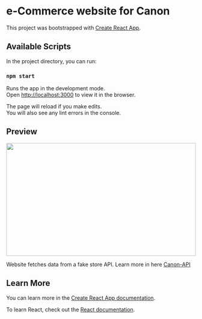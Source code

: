
# e-Commerce website for Canon

This project was bootstrapped with [Create React App](https://github.com/facebook/create-react-app).

## Available Scripts

In the project directory, you can run:

### `npm start`

Runs the app in the development mode.\
Open [http://localhost:3000](http://localhost:3000) to view it in the browser.

The page will reload if you make edits.\
You will also see any lint errors in the console.

## Preview

<div float="left" top=1>
  <img src="https://user-images.githubusercontent.com/57152951/127242400-b4ba9c48-0e60-4f69-89b1-7e82907a4054.png" width="100%" height="300"/>
</div>


Website fetches data from a fake store API. Learn more in here [Canon-API](https://github.com/Renc17/Canon-API) 

## Learn More

You can learn more in the [Create React App documentation](https://facebook.github.io/create-react-app/docs/getting-started).

To learn React, check out the [React documentation](https://reactjs.org/).
